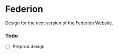 # Federion

Design for the next version of the [Federion Website](http://federion.net/).


### Todo

- [ ] Preprod design
